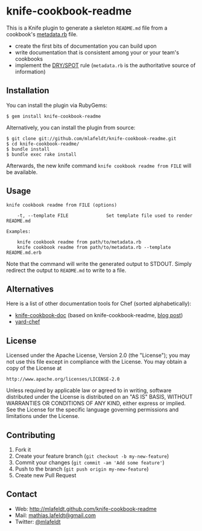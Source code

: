 knife-cookbook-readme
=====================

This is a Knife plugin to generate a skeleton `README.md` file from a cookbook's
[metadata.rb](http://docs.opscode.com/essentials_cookbook_metadata.html) file.

- create the first bits of documentation you can build upon
- write documentation that is consistent among your or your team's cookbooks
- implement the [DRY/SPOT](http://c2.com/cgi/wiki?DontRepeatYourself) rule
  (`metadata.rb` is the authoritative source of information)


Installation
------------

You can install the plugin via RubyGems:

    $ gem install knife-cookbook-readme

Alternatively, you can install the plugin from source:

    $ git clone git://github.com/mlafeldt/knife-cookbook-readme.git
    $ cd knife-cookbook-readme/
    $ bundle install
    $ bundle exec rake install

Afterwards, the new knife command `knife cookbook readme from FILE` will be
available.


Usage
-----

    knife cookbook readme from FILE (options)

        -t, --template FILE              Set template file used to render README.md

    Examples:

        knife cookbook readme from path/to/metadata.rb
        knife cookbook readme from path/to/metadata.rb --template README.md.erb


Note that the command will write the generated output to STDOUT. Simply redirect
the output to `README.md` to write to a file.


Alternatives
------------

Here is a list of other documentation tools for Chef (sorted alphabetically):

* [knife-cookbook-doc](https://github.com/realityforge/knife-cookbook-doc)
  (based on knife-cookbook-readme,
  [blog post](http://realityforge.org/code/2013/04/01/documenting-cookbooks.html))
* [yard-chef](https://github.com/rightscale/yard-chef)


License
-------

Licensed under the Apache License, Version 2.0 (the "License");
you may not use this file except in compliance with the License.
You may obtain a copy of the License at

    http://www.apache.org/licenses/LICENSE-2.0

Unless required by applicable law or agreed to in writing, software
distributed under the License is distributed on an "AS IS" BASIS,
WITHOUT WARRANTIES OR CONDITIONS OF ANY KIND, either express or implied.
See the License for the specific language governing permissions and
limitations under the License.


Contributing
------------

1. Fork it
2. Create your feature branch (`git checkout -b my-new-feature`)
3. Commit your changes (`git commit -am 'Add some feature'`)
4. Push to the branch (`git push origin my-new-feature`)
5. Create new Pull Request


Contact
-------

* Web: <http://mlafeldt.github.com/knife-cookbook-readme>
* Mail: <mathias.lafeldt@gmail.com>
* Twitter: [@mlafeldt](https://twitter.com/mlafeldt)
